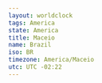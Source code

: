 ```yaml
---
layout: worldclock
tags: America
state: America
title: Maceio
name: Brazil
iso: BR
timezone: America/Maceio
utc: UTC -02:22
---
```


